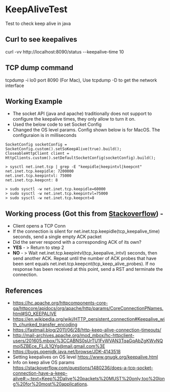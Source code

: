 # KeepAliveTest
Test to check keep alive in java


## Curl to see keepalives
curl -vv http://localhost:8090/status --keepalive-time 10

## TCP dump command 
tcpdump -i lo0 port 8090 (For Mac), Use tcpdump -D to get the network interface

## Working Example
- The socket API (java and apache) traditionally does not support to configure the keepalive times, they only allow to turn it on.
- Used the below code to set Socket Config
- Changed the OS level params. Config shown below is for MacOS. The configuraion is in milliseconds

```
SocketConfig socketConfig = SocketConfig.custom().setSoKeepAlive(true).build();
CloseableHttpClient client = HttpClients.custom().setDefaultSocketConfig(socketConfig).build();
```

```
> sysctl net.inet.tcp | grep -E "keepidle|keepintvl|keepcnt"
net.inet.tcp.keepidle: 7200000
net.inet.tcp.keepintvl: 75000
net.inet.tcp.keepcnt: 8

> sudo sysctl -w net.inet.tcp.keepidle=60000
> sudo sysctl -w net.inet.tcp.keepintvl=75000
> sudo sysctl -w net.inet.tcp.keepcnt=8
````

## Working process (Got this from [Stackoverflow](https://stackoverflow.com/questions/1480236/does-a-tcp-socket-connection-have-a-keep-alive#:~:text=Keep%2Dalive%20packets%20MUST%20only,too%20long%20for%20most%20applications.)) -
- Client opens a TCP Conn
- If the connection is silent for net.inet.tcp.keepidle(tcp_keepalive_time) seconds, send a single empty ACK packet
- Did the server respond with a corresponding ACK of its own?
- **YES** - > Return to step 2
- **NO**  - > Wait net.inet.tcp.keepintvl(tcp_keepalive_intvl) seconds, then send another ACK. Repeat until the number of ACK probes that have been sent equals net.inet.tcp.keepcnt(tcp_keep_alive_probes). If no response has been received at this point, send a RST and terminate the connection.


## References 
- https://hc.apache.org/httpcomponents-core-ga/httpcore/apidocs/org/apache/http/params/CoreConnectionPNames.html#SO_KEEPALIVE
- https://en.wikipedia.org/wiki/HTTP_persistent_connection#Keepalive_with_chunked_transfer_encoding
- https://fastmail.blog/2011/06/28/http-keep-alive-connection-timeouts/
- http://mail-archives.apache.org/mod_mbox/hc-httpclient-users/201605.mbox/%3CCABNS0sUrTU1FvWVAN3TqaGqAbZgKWvNQmoj5ZBEce_FLJL1QYg@mail.gmail.com%3E
- https://bugs.openjdk.java.net/browse/JDK-4143518
- Setting keepalives on OS level https://www.gnugk.org/keepalive.html
- Info on keep alive OS params https://stackoverflow.com/questions/1480236/does-a-tcp-socket-connection-have-a-keep-alive#:~:text=Keep%2Dalive%20packets%20MUST%20only,too%20long%20for%20most%20applications.
